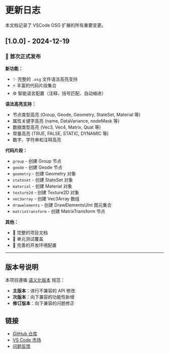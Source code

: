 # 更新日志

本文档记录了 VSCode OSG 扩展的所有重要变更。

## [1.0.0] - 2024-12-19

### 🎉 首次正式发布

**新功能：**
- ✨ 完整的 `.osg` 文件语法高亮支持
- ⚡ 丰富的代码片段集合
- ⚙️ 智能语言配置（注释、括号匹配、自动缩进）

**语法高亮支持：**
- 节点类型高亮 (Group, Geode, Geometry, StateSet, Material 等)
- 属性关键字高亮 (name, DataVariance, nodeMask 等)
- 数据类型高亮 (Vec3, Vec4, Matrix, Quat 等)
- 常量高亮 (TRUE, FALSE, STATIC, DYNAMIC 等)
- 数字、字符串和注释高亮

**代码片段：**
- `group` - 创建 Group 节点
- `geode` - 创建 Geode 节点
- `geometry` - 创建 Geometry 对象
- `stateset` - 创建 StateSet 对象
- `material` - 创建 Material 对象
- `texture2d` - 创建 Texture2D 对象
- `vec3array` - 创建 Vec3Array 数组
- `drawelements` - 创建 DrawElementsUInt 图元集合
- `matrixtransform` - 创建 MatrixTransform 节点

**其他：**
- 📝 完整的项目文档
- 🧪 单元测试覆盖
- 🔧 完善的开发环境配置

---

## 版本号说明

本项目遵循 [语义化版本](https://semver.org/lang/zh-CN/) 规范：

- **主版本**：进行不兼容的 API 修改
- **次版本**：向下兼容的功能性新增
- **修订版本**：向下兼容的问题修正

## 链接

- [GitHub 仓库](https://github.com/diablozzc/vscode-osg)
- [VS Code 市场](https://marketplace.visualstudio.com/items?itemName=diablozzc.vscode-osg)
- [问题反馈](https://github.com/diablozzc/vscode-osg/issues) 